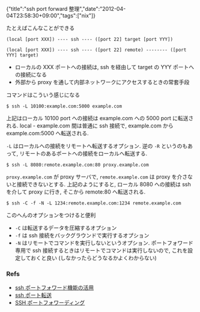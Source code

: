 {"title":"ssh port forward 整理","date":"2012-04-04T23:58:30+09:00","tags":["nix"]}

たとえばこんなことができる

    (local [port XXX]) ---- ssh ---- ([port 22] target [port YYY])
    
    (local [port XXX]) ---- ssh ---- ([port 22] remote) -------- ([port YYY] target)

- ローカルの XXX ポートへの接続は, ssh を経由して target の YYY ポートへの接続になる
- 外部から proxy を通して内部ネットワークにアクセスするときの常套手段

コマンドはこういう感じになる

    $ ssh -L 10100:example.com:5000 example.com

上記はローカル 10100 port への接続は example.com への 5000 port に転送される. local - example.com 間は普通に ssh 接続で, example.com から example.com:5000 へ転送される.

`-L` はローカルへの接続をリモートへ転送するオプション. 逆の `-R` というのもあって, リモートのあるポートへの接続をローカルへ転送する.

    $ ssh -L 8080:remote.example.com:80 proxy.example.com

`proxy.example.com` が proxy サーバで, `remote.example.com` は proxy を介さないと接続できないとする. 上記のようにすると, ローカル 8080 への接続は ssh を介して proxy に行き, そこから remote:80 へ転送される.

    $ ssh -C -f -N -L 1234:remote.example.com:1234 remote.example.com

このへんのオプションをつけると便利

- `-C` は転送するデータを圧縮するオプション
- `-f` は ssh 接続をバックグラウンドで実行するオプション
- `-N` はリモートでコマンドを実行しないというオプション. ポートフォワード専用で ssh 接続するときはリモートでコマンドは実行しないので, これを設定しておくと良い (しなかったらどうなるかよくわからない)

### Refs
- [ssh ポートフォワード機能の活用](http://www.turbolinux.co.jp/products/server/11s/user_guide/x9016.html)
- [ssh ポート転送](http://www.geocities.jp/ko_tyche/linux/port.html)
- [SSH ポートフォワーディング](http://www14.plala.or.jp/campus-note/vine_linux/server_ssh/ssh_portforwarding.html)
